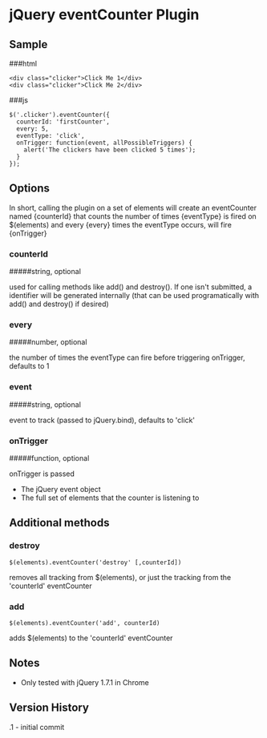 # jQuery eventCounter Plugin

## Sample
###html
```
<div class="clicker">Click Me 1</div>
<div class="clicker">Click Me 2</div>
```
###js
```
$('.clicker').eventCounter({
  counterId: 'firstCounter',
  every: 5,
  eventType: 'click',
  onTrigger: function(event, allPossibleTriggers) {
    alert('The clickers have been clicked 5 times');
  }
});
```


## Options
In short, calling the plugin on a set of elements will create an eventCounter
named {counterId} that counts the number of times {eventType} is fired on
$(elements) and every {every} times the eventType occurs, will fire {onTrigger}


### counterId
#####string, optional

used for calling methods like add() and destroy().  If one isn't submitted,
a identifier will be generated internally (that can be used programatically with
add() and destroy() if desired)


### every
#####number, optional

the number of times the eventType can fire before triggering onTrigger, defaults
to 1


### event
#####string, optional

event to track (passed to jQuery.bind), defaults to 'click'


### onTrigger

#####function, optional

onTrigger is passed

* The jQuery event object
* The full set of elements that the counter is listening to
 
 	
## 	Additional methods
### destroy
```
$(elements).eventCounter('destroy' [,counterId])
```

removes all tracking from $(elements), or just the tracking from the
'counterId' eventCounter

### add
```
$(elements).eventCounter('add', counterId)
```

adds $(elements) to the 'counterId' eventCounter


## Notes

* Only tested with jQuery 1.7.1 in Chrome

## Version History

.1 - initial commit